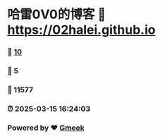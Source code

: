 # 哈雷0V0的博客 :link: https://02halei.github.io 
### :page_facing_up: [10](https://02halei.github.io/tag.html) 
### :speech_balloon: 5 
### :hibiscus: 11577 
### :alarm_clock: 2025-03-15 16:24:03 
### Powered by :heart: [Gmeek](https://github.com/Meekdai/Gmeek)

